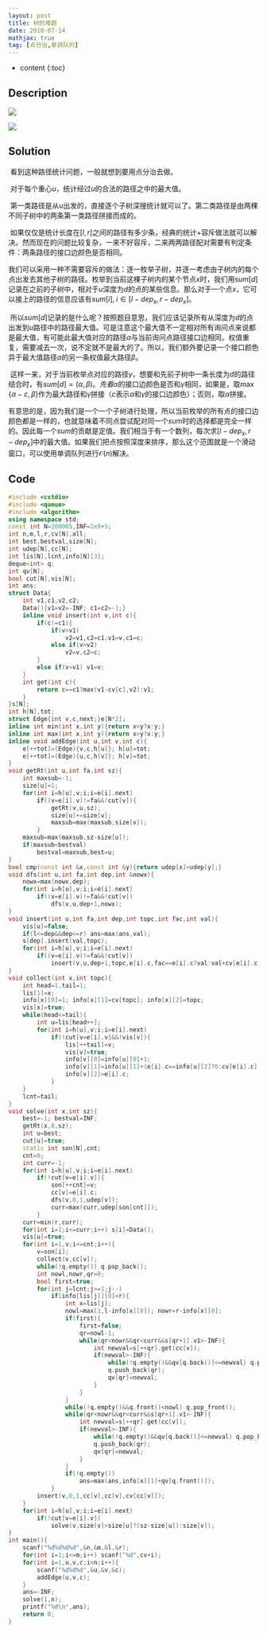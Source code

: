 ```yaml
---
layout: post
title: 树的难题
date: 2018-07-14
mathjax: true
tag: [点分治,单调队列]
---
```

* content
{:toc}
## Description

![](https://raw.githubusercontent.com/RogerDTZ/BlogImages/master/journey/20170420110608_98668.png)

![](https://github.com/RogerDTZ/BlogImages/blob/master/journey/20170420110616_53940.png?raw=true)



## Solution

​	看到这种路径统计问题，一般就想到要用点分治去做。

​	对于每个重心$u$，统计经过$u$的合法的路径之中的最大值。

​	第一类路径是从$u$出发的，直接逐个子树深搜统计就可以了。第二类路径是由两棵不同子树中的两条第一类路径拼接而成的。

​	如果仅仅是统计长度在$[l,r]$之间的路径有多少条，经典的统计+容斥做法就可以解决。然而现在的问题比较复杂，一来不好容斥，二来两两路径配对需要有判定条件：两条路径的接口边颜色是否相同。

​	我们可以采用一种不需要容斥的做法：逐一枚举子树，并逐一考虑由子树内的每个点出发去其他子树的路径。枚举到当前这棵子树内的某个节点$x$时，我们用$sum[d]$记录在之前的子树中，相对于$u$深度为$d$的点的某些信息。那么对于一个点$x$，它可以接上的路径的信息应该有$sum[i],\;i\in[l-dep_x,r-dep_x]$。

​	所以$sum[d]$记录的是什么呢？按照题目意思，我们应该记录所有从深度为$d$的点出发到$u$路径中的路径最大值。可是注意这个最大值不一定相对所有询问点来说都是最大值，有可能此最大值对应的路径$\alpha$与当前询问点路径接口边相同，权值重复，需要减去一次，说不定就不是最大的了。所以，我们额外要记录一个接口颜色异于最大值路径$\alpha$的另一条权值最大路径$\beta$。

​	这样一来，对于当前枚举点对应的路径$\gamma$，想要和先前子树中一条长度为$d$的路径结合时，有$sum[d]=(\alpha,\beta)。先看$$\alpha$的接口边颜色是否和$\gamma$相同，如果是，取$\max\{\alpha-c,\beta\}$作为最大路径和$\gamma$拼接（$c$表示$\alpha$和$\gamma$的接口边颜色）；否则，取$\alpha$拼接。

​	有意思的是，因为我们是一个一个子树进行处理，所以当前枚举的所有点的接口边颜色都是一样的，也就意味着不同点尝试配对同一个$sum$时的选择都是完全一样的。因此每一个$sum$的贡献是定值。我们相当于有一个数列，每次求$[l-dep_x,r-dep_x]$中的最大值。如果我们把点按照深度来排序，那么这个范围就是一个滑动窗口，可以使用单调队列进行$\mathcal O(n)$解决。



## Code

```c++
#include <cstdio>
#include <queue>
#include <algorithm>
using namespace std;
const int N=200005,INF=2e9+5;
int n,m,l,r,cv[N],all;
int best,bestval,size[N];
int udep[N],cc[N];
int lis[N],lcnt,info[N][3];
deque<int> q;
int qv[N];
bool cut[N],vis[N];
int ans;
struct Data{
	int v1,c1,v2,c2;
	Data(){v1=v2=-INF; c1=c2=-1;}
	inline void insert(int v,int c){
		if(c!=c1){
			if(v>v1)
				v2=v1,c2=c1,v1=v,c1=c;
			else if(v>v2)
				v2=v,c2=c;
		}
		else if(v>v1) v1=v;
	}
	int get(int c){
		return c==c1?max(v1-cv[c],v2):v1;
	}
}s[N];
int h[N],tot;
struct Edge{int v,c,next;}e[N*2];
inline int min(int x,int y){return x<y?x:y;}
inline int max(int x,int y){return x>y?x:y;}
inline void addEdge(int u,int v,int c){
	e[++tot]=(Edge){v,c,h[u]}; h[u]=tot;
	e[++tot]=(Edge){u,c,h[v]}; h[v]=tot;
}
void getRt(int u,int fa,int sz){
	int maxsub=-1;
	size[u]=1;
	for(int i=h[u],v;i;i=e[i].next)
		if((v=e[i].v)!=fa&&!cut[v]){
			getRt(v,u,sz);
			size[u]+=size[v];
			maxsub=max(maxsub,size[v]);
		}
	maxsub=max(maxsub,sz-size[u]);
	if(maxsub<bestval)
		bestval=maxsub,best=u;
}
bool cmp(const int &x,const int &y){return udep[x]<udep[y];}
void dfs(int u,int fa,int dep,int &nowx){
	nowx=max(nowx,dep);
	for(int i=h[u],v;i;i=e[i].next)
		if((v=e[i].v)!=fa&&!cut[v]) 
			dfs(v,u,dep+1,nowx);
}
void insert(int u,int fa,int dep,int topc,int fac,int val){
	vis[u]=false;
	if(l<=dep&&dep<=r) ans=max(ans,val);
	s[dep].insert(val,topc);
	for(int i=h[u],v;i;i=e[i].next)
		if((v=e[i].v)!=fa&&!cut[v])
			insert(v,u,dep+1,topc,e[i].c,fac==e[i].c?val:val+cv[e[i].c]);
}
void collect(int x,int topc){
	int head=1,tail=1;
	lis[1]=x;
	info[x][0]=1; info[x][1]=cv[topc]; info[x][2]=topc;
	vis[x]=true;
	while(head<=tail){
		int u=lis[head++];
		for(int i=h[u],v;i;i=e[i].next)
			if(!cut[v=e[i].v]&&!vis[v]){
				lis[++tail]=v;
				vis[v]=true;
				info[v][0]=info[u][0]+1;
				info[v][1]=info[u][1]+(e[i].c==info[u][2]?0:cv[e[i].c]);
				info[v][2]=e[i].c;
			}
	}
	lcnt=tail;
}
void solve(int x,int sz){
	best=-1; bestval=INF;
	getRt(x,0,sz);
	int u=best;
	cut[u]=true;
	static int son[N],cnt;
	cnt=0;
	int curr=-1;
	for(int i=h[u],v;i;i=e[i].next)
		if(!cut[v=e[i].v]){
			son[++cnt]=v;
			cc[v]=e[i].c;	
			dfs(v,0,1,udep[v]);
			curr=max(curr,udep[son[cnt]]);
		}
	curr=min(r,curr);
	for(int i=1;i<=curr;i++) s[i]=Data();
	vis[u]=true;
	for(int i=1,v;i<=cnt;i++){
		v=son[i];
		collect(v,cc[v]);
		while(!q.empty()) q.pop_back();
		int nowl,nowr,qr=0;
		bool first=true;
		for(int j=lcnt;j>=1;j--)
			if(info[lis[j]][0]<r){
				int x=lis[j];
				nowl=max(1,l-info[x][0]); nowr=r-info[x][0];
				if(first){
					first=false;
					qr=nowl-1;
					while(qr<nowr&&qr<curr&&s[qr+1].v1>-INF){
						int newval=s[++qr].get(cc[v]);
						if(newval>-INF){
							while(!q.empty()&&qv[q.back()]<=newval) q.pop_back();
							q.push_back(qr); 
							qv[qr]=newval;
						}
					}
				}
				while(!q.empty()&&q.front()<nowl) q.pop_front();
				while(qr<nowr&&qr<curr&&s[qr+1].v1>-INF){
					int newval=s[++qr].get(cc[v]);
					if(newval>-INF){
						while(!q.empty()&&qv[q.back()]<=newval) q.pop_back();
						q.push_back(qr); 
						qv[qr]=newval;
					}
				}
				if(!q.empty())
					ans=max(ans,info[x][1]+qv[q.front()]);
			}
		insert(v,0,1,cc[v],cc[v],cv[cc[v]]);
	}
	for(int i=h[u],v;i;i=e[i].next)
		if(!cut[v=e[i].v])
			solve(v,size[v]>size[u]?(sz-size[u]):size[v]);
}
int main(){
	scanf("%d%d%d%d",&n,&m,&l,&r);
	for(int i=1;i<=m;i++) scanf("%d",cv+i);
	for(int i=1,u,v,c;i<n;i++){
		scanf("%d%d%d",&u,&v,&c);
		addEdge(u,v,c);
	}
	ans=-INF;	
	solve(1,n);
	printf("%d\n",ans);
	return 0;
}
```

​	